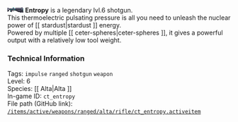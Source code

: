 ![ ](https://raw.githubusercontent.com/Ceterai/Enternia/main/items/active/weapons/ranged/alta/rifle/ct_entropy.png) **Entropy** is a legendary lvl.6 shotgun.  
This thermoelectric pulsating pressure is all you need to unleash the nuclear power of [[ stardust|stardust ]] energy.  
Powered by multiple [[ ceter-spheres|ceter-spheres ]], it gives a powerful output with a relatively low tool weight.

### Technical Information

Tags: `impulse` `ranged` `shotgun` `weapon`  
Level: 6  
Species: [[ Alta|Alta ]]  
In-game ID: `ct_entropy`  
File path (GitHub link): [`/items/active/weapons/ranged/alta/rifle/ct_entropy.activeitem`](https://github.com/Ceterai/Enternia/blob/main/items/active/weapons/ranged/alta/rifle/ct_entropy.activeitem)
